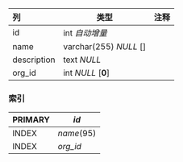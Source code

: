 | 列          | 类型                   | 注释 |
| :---------- | ---------------------- | ---- |
| id          | int *自动增量*         |      |
| name        | varchar(255) *NULL* [] |      |
| description | text *NULL*            |      |
| org_id      | int *NULL* [**0**]     |      |

### 索引

| PRIMARY | *id*       |
| :------ | ---------- |
| INDEX   | *name*(95) |
| INDEX   | *org_id*   |